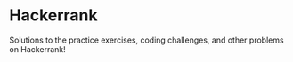 # Hackerrank
Solutions to the practice exercises, coding challenges, and other problems on Hackerrank! 
